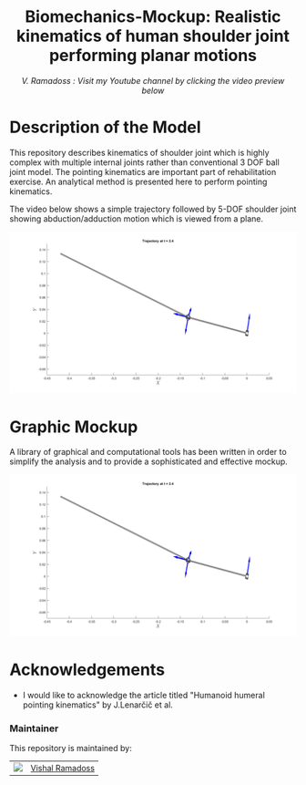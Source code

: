
<h1 align="center">
Biomechanics-Mockup: Realistic kinematics of human shoulder joint performing planar motions  </h1>
<div align="center">
<i>
V. Ramadoss : Visit my Youtube channel by clicking the video preview below
</i>
</div>

# Description of the Model

This repository describes kinematics of shoulder joint which is highly complex with multiple internal joints rather than conventional 3 DOF ball joint model. The pointing kinematics are important part of rehabilitation exercise. An analytical method is presented here to perform pointing kinematics.


<p align="center">

The video below shows a simple trajectory followed by 5-DOF shoulder joint showing abduction/adduction motion which is viewed from a plane.

[![Watch more trajectory videos](https://github.com/austinvishal/BioMo--Biomechanics-Mockup/blob/main/assets/humeralpointingkinematics.png)](https://github.com/austinvishal/BioMo--Biomechanics-Mockup/raw/main/assets/humeralabduction.mp4)

# Graphic Mockup

A library of graphical and computational tools has been written in order to simplify the analysis and to provide a sophisticated and effective mockup. 
</p>

<p align="center">

![](https://github.com/austinvishal/BioMo--Biomechanics-Mockup/blob/main/assets/humeralpointingkinematics.png)

</p>

# Acknowledgements

- I would like to acknowledge the article titled "Humanoid humeral pointing kinematics" by J.Lenarčič et al.

### Maintainer

This repository is maintained by:

| | |
|:---:|:---:|
| [<img src="https://github.com/austinvishal.png" width="40">](https://github.com/austinvishal) | [Vishal Ramadoss](https://github.com/austinvishal) |

